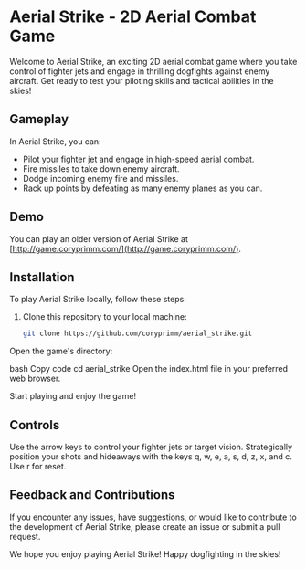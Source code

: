 # Aerial Strike - 2D Aerial Combat Game

Welcome to Aerial Strike, an exciting 2D aerial combat game where you take control of fighter jets and engage in thrilling dogfights against enemy aircraft. Get ready to test your piloting skills and tactical abilities in the skies!

## Gameplay

In Aerial Strike, you can:

- Pilot your fighter jet and engage in high-speed aerial combat.
- Fire missiles to take down enemy aircraft.
- Dodge incoming enemy fire and missiles.
- Rack up points by defeating as many enemy planes as you can.

## Demo

You can play an older version of Aerial Strike at [http://game.coryprimm.com/](http://game.coryprimm.com/).

## Installation

To play Aerial Strike locally, follow these steps:

1. Clone this repository to your local machine:

   ```bash
   git clone https://github.com/coryprimm/aerial_strike.git
Open the game's directory:

bash
Copy code
cd aerial_strike
Open the index.html file in your preferred web browser.

Start playing and enjoy the game!

## Controls
Use the arrow keys to control your fighter jets or target vision.
Strategically position your shots and hideaways with the keys q, w, e, a, s, d, z, x, and c.
Use r for reset.

## Feedback and Contributions
If you encounter any issues, have suggestions, or would like to contribute to the development of Aerial Strike, please create an issue or submit a pull request.

We hope you enjoy playing Aerial Strike! Happy dogfighting in the skies!